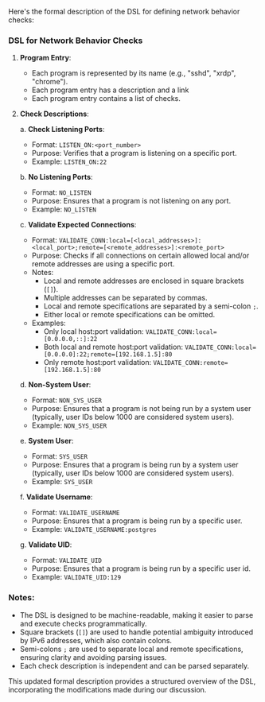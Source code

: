 Here's the formal description of the DSL for defining network behavior checks:

### DSL for Network Behavior Checks

1. **Program Entry**:
   - Each program is represented by its name (e.g., "sshd", "xrdp", "chrome").
   - Each program entry has a description and a link
   - Each program entry contains a list of checks.

2. **Check Descriptions**:
   
   a. **Check Listening Ports**:
      - Format: `LISTEN_ON:<port_number>`
      - Purpose: Verifies that a program is listening on a specific port.
      - Example: `LISTEN_ON:22`
   
   b. **No Listening Ports**:
      - Format: `NO_LISTEN`
      - Purpose: Ensures that a program is not listening on any port.
      - Example: `NO_LISTEN`
   
   c. **Validate Expected Connections**:
      - Format: `VALIDATE_CONN:local=[<local_addresses>]:<local_port>;remote=[<remote_addresses>]:<remote_port>`
      - Purpose: Checks if all connections on certain allowed local and/or remote addresses are using a specific port.
      - Notes:
         - Local and remote addresses are enclosed in square brackets (`[]`).
         - Multiple addresses can be separated by commas.
         - Local and remote specifications are separated by a semi-colon `;`.
         - Either local or remote specifications can be omitted.
      - Examples:
         - Only local host:port validation: `VALIDATE_CONN:local=[0.0.0.0,::]:22`
         - Both local and remote host:port validation: `VALIDATE_CONN:local=[0.0.0.0]:22;remote=[192.168.1.5]:80`
         - Only remote host:port validation: `VALIDATE_CONN:remote=[192.168.1.5]:80`
   
   d. **Non-System User**:
      - Format: `NON_SYS_USER`
      - Purpose: Ensures that a program is not being run by a system user (typically, user IDs below 1000 are considered system users).
      - Example: `NON_SYS_USER`

   e. **System User**:
      - Format: `SYS_USER`
      - Purpose: Ensures that a program is being run by a system user (typically, user IDs below 1000 are considered system users).
      - Example: `SYS_USER`

   f. **Validate Username**:
      - Format: `VALIDATE_USERNAME`
      - Purpose: Ensures that a program is being run by a specific user.
      - Example: `VALIDATE_USERNAME:postgres`

   g. **Validate UID**:
      - Format: `VALIDATE_UID`
      - Purpose: Ensures that a program is being run by a specific user id.
      - Example: `VALIDATE_UID:129`

### Notes:
- The DSL is designed to be machine-readable, making it easier to parse and execute checks programmatically.
- Square brackets (`[]`) are used to handle potential ambiguity introduced by IPv6 addresses, which also contain colons.
- Semi-colons `;` are used to separate local and remote specifications, ensuring clarity and avoiding parsing issues.
- Each check description is independent and can be parsed separately.

This updated formal description provides a structured overview of the DSL, incorporating the modifications made during our discussion.